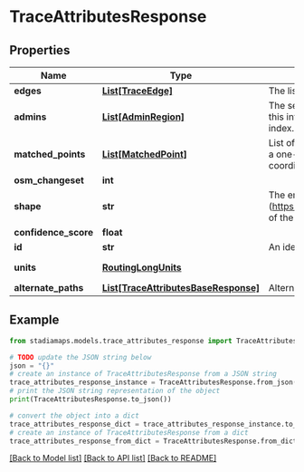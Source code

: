 # TraceAttributesResponse


## Properties

Name | Type | Description | Notes
------------ | ------------- | ------------- | -------------
**edges** | [**List[TraceEdge]**](TraceEdge.md) | The list of edges matched along the path. | [optional] 
**admins** | [**List[AdminRegion]**](AdminRegion.md) | The set of administrative regions matched along the path. Rather than repeating this information for every end node, the admins in this list are referenced by index. | [optional] 
**matched_points** | [**List[MatchedPoint]**](MatchedPoint.md) | List of match results when using the map_snap shape match algorithm. There is a one-to-one correspondence with the input set of latitude, longitude coordinates and this list of match results. | [optional] 
**osm_changeset** | **int** |  | [optional] 
**shape** | **str** | The encoded polyline (https://developers.google.com/maps/documentation/utilities/polylinealgorithm) of the matched path. | [optional] 
**confidence_score** | **float** |  | [optional] 
**id** | **str** | An identifier to disambiguate requests (echoed by the server). | [optional] 
**units** | [**RoutingLongUnits**](RoutingLongUnits.md) |  | [optional] [default to RoutingLongUnits.KILOMETERS]
**alternate_paths** | [**List[TraceAttributesBaseResponse]**](TraceAttributesBaseResponse.md) | Alternate paths, if any, that were not classified as the best match. | [optional] 

## Example

```python
from stadiamaps.models.trace_attributes_response import TraceAttributesResponse

# TODO update the JSON string below
json = "{}"
# create an instance of TraceAttributesResponse from a JSON string
trace_attributes_response_instance = TraceAttributesResponse.from_json(json)
# print the JSON string representation of the object
print(TraceAttributesResponse.to_json())

# convert the object into a dict
trace_attributes_response_dict = trace_attributes_response_instance.to_dict()
# create an instance of TraceAttributesResponse from a dict
trace_attributes_response_from_dict = TraceAttributesResponse.from_dict(trace_attributes_response_dict)
```
[[Back to Model list]](../README.md#documentation-for-models) [[Back to API list]](../README.md#documentation-for-api-endpoints) [[Back to README]](../README.md)


